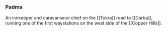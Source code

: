 ### Padma

An innkeeper and caravanserai chief on the [[Tokra]] road to [[Darba]], running one of the first waystations on the west side of the [[Copper Hills]]. 